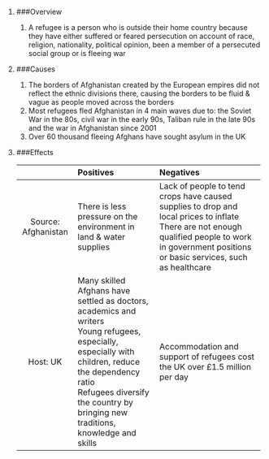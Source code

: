 1. ###Overview

    1. A refugee is a person who is outside their home country because they have either suffered or feared persecution on account of race, religion, nationality, political opinion, been a member of a persecuted social group or is fleeing war
2. ###Causes

    1. The borders of Afghanistan created by the European empires did not reflect the ethnic divisions there, causing the borders to be fluid & vague as people moved across the borders
    2. Most refugees fled Afghanistan in 4 main waves due to: the Soviet War in the 80s, civil war in the early 90s, Taliban rule in the late 90s and the war in Afghanistan since 2001
    3. Over 60 thousand fleeing Afghans have sought asylum in the UK
3. ###Effects

    |                   |Positives|Negatives|
    |:-----------------:|:--------|:--------|
    |Source: Afghanistan|There is less pressure on the environment in land & water supplies|Lack of people to tend crops have caused supplies to drop and local prices to inflate<br>There are not enough qualified people to work in government positions or basic services, such as healthcare|
    |  Host: UK         |Many skilled Afghans have settled as doctors, academics and writers<br>Young refugees, especially, especially with children, reduce the dependency ratio<br>Refugees diversify the country by bringing new traditions, knowledge and skills|Accommodation and support of refugees cost the UK over £1.5 million per day|

